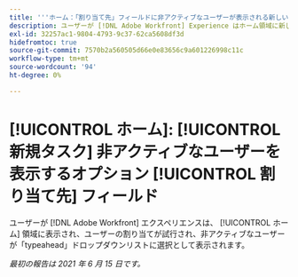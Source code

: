 ```yaml
---
title: '''ホーム：「割り当て先」フィールドに非アクティブなユーザーが表示される新しいタスクオプション'
description: ユーザーが [!DNL Adobe Workfront] Experience はホーム領域に新しいタスクまたはイシューを作成し、ユーザーの割り当てを試みます。非アクティブなユーザーは、「 」セクションに選択項目として表示されます [!UICONTROL typeahead] 」ドロップダウンリストから選択できます。
exl-id: 32257ac1-9804-4793-9c37-62ca5608df3d
hidefromtoc: true
source-git-commit: 7570b2a560505d66e0e83656c9a601226998c11c
workflow-type: tm+mt
source-wordcount: '94'
ht-degree: 0%

---
```


# [!UICONTROL ホーム]: [!UICONTROL 新規タスク] 非アクティブなユーザーを表示するオプション [!UICONTROL 割り当て先] フィールド

ユーザーが [!DNL Adobe Workfront] エクスペリエンスは、 [!UICONTROL ホーム] 領域に表示され、ユーザーの割り当てが試行され、非アクティブなユーザーが「typeahead」ドロップダウンリストに選択として表示されます。

_最初の報告は 2021 年 6 月 15 日です。_
